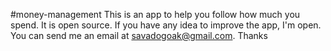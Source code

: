 #money-management
This is an app to help you follow how much you spend. It is open source.
If you have any idea to improve the app, I'm open. You can send me an email at savadogoak@gmail.com.
Thanks

